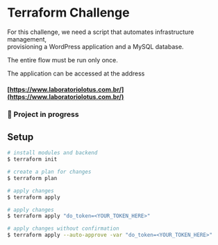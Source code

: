 # Terraform Challenge

For this challenge, we need a script that automates infrastructure management,<br>
provisioning a WordPress application and a MySQL database.

The entire flow must be run only once.

The application can be accessed at the address
#### [https://www.laboratoriolotus.com.br/](https://www.laboratoriolotus.com.br/)

### 🚧 Project in progress

## Setup

```bash
# install modules and backend
$ terraform init

# create a plan for changes
$ terraform plan

# apply changes
$ terraform apply

# apply changes
$ terraform apply "do_token=<YOUR_TOKEN_HERE>"

# apply changes without confirmation
$ terraform apply --auto-approve -var "do_token=<YOUR_TOKEN_HERE>"
```

